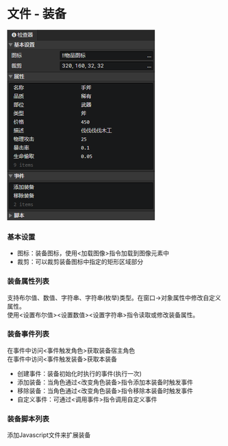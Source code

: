 # 文件 - 装备

![](img/file-equipment-1.png)

### 基本设置

- 图标：装备图标，使用<加载图像>指令加载到图像元素中
- 裁剪：可以裁剪装备图标中指定的矩形区域部分


### 装备属性列表

支持布尔值、数值、字符串、字符串(枚举)类型。在窗口->对象属性中修改自定义属性。  
使用<设置布尔值><设置数值><设置字符串>指令读取或修改装备属性。

### 装备事件列表

在事件中访问<事件触发角色>获取装备宿主角色  
在事件中访问<事件触发装备>获取本装备

- 创建事件：装备初始化时执行的事件(执行一次)
- 添加装备：当角色通过<改变角色装备>指令添加本装备时触发事件
- 移除装备：当角色通过<改变角色装备>指令移除本装备时触发事件
- 自定义事件：可通过<调用事件>指令调用自定义事件

### 装备脚本列表

添加Javascript文件来扩展装备